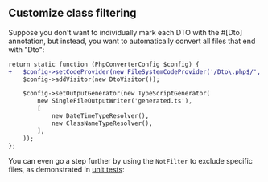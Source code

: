 ## Customize class filtering
Suppose you don't want to individually mark each DTO with the #[Dto] annotation, but instead, you want to automatically convert all files that end with "Dto":

```diff
return static function (PhpConverterConfig $config) {
+   $config->setCodeProvider(new FileSystemCodeProvider('/Dto\.php$/', __DIR__ . '/path/to/src'));
    $config->addVisitor(new DtoVisitor());

    $config->setOutputGenerator(new TypeScriptGenerator(
        new SingleFileOutputWriter('generated.ts'),
        [
            new DateTimeTypeResolver(),
            new ClassNameTypeResolver(),
        ],
    ));
};
```

You can even go a step further by using the `NotFilter` to exclude specific files, as demonstrated in [unit tests](https://github.com/riverwaysoft/php-converter/blob/a8d5df2c03303c02bc9148bd1d7822d7fe48c5d8/tests/EndToEndTest.php#L297):
